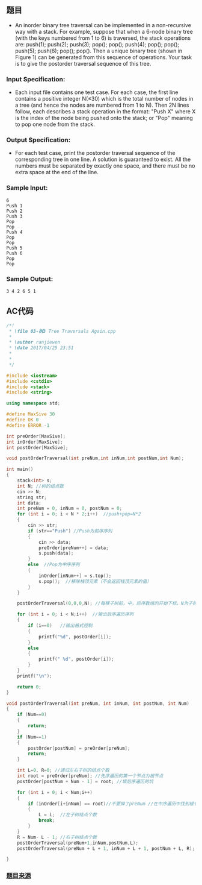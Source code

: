 ## 题目

- An inorder binary tree traversal can be implemented in a non-recursive way with a stack. For example, suppose that when a 6-node binary tree (with the keys numbered from 1 to 6) is traversed, the stack operations are: push(1); push(2); push(3); pop(); pop(); push(4); pop(); pop(); push(5); push(6); pop(); pop(). Then a unique binary tree (shown in Figure 1) can be generated from this sequence of operations. Your task is to give the postorder traversal sequence of this tree.

### Input Specification:

- Each input file contains one test case. For each case, the first line contains a positive integer N(≤30) which is the total number of nodes in a tree (and hence the nodes are numbered from 1 to N). Then 2N lines follow, each describes a stack operation in the format: "Push X" where X is the index of the node being pushed onto the stack; or "Pop" meaning to pop one node from the stack.

### Output Specification:

- For each test case, print the postorder traversal sequence of the corresponding tree in one line. A solution is guaranteed to exist. All the numbers must be separated by exactly one space, and there must be no extra space at the end of the line.

### Sample Input:
```
6
Push 1
Push 2
Push 3
Pop
Pop
Push 4
Pop
Pop
Push 5
Push 6
Pop
Pop
```
### Sample Output:
```
3 4 2 6 5 1
```
## AC代码
```C++
/*!
 * \file 03-树3 Tree Traversals Again.cpp
 *
 * \author ranjiewen
 * \date 2017/04/25 23:51
 *
 * 
 */

#include <iostream>
#include <cstdio>
#include <stack>
#include <string>

using namespace std;

#define MaxSive 30
#define OK 0
#define ERROR -1

int preOrder[MaxSive];
int inOrder[MaxSive];
int postOrder[MaxSive];

void postOrderTraversal(int preNum,int inNum,int postNum,int Num);

int main()
{
	stack<int> s;
	int N; //树的结点数
	cin >> N;
	string str;
	int data;
	int preNum = 0, inNum = 0, postNum = 0;
	for (int i = 0; i < N * 2;i++)  //push+pop=N*2 
	{
		cin >> str;
		if (str=="Push") //Push为前序序列
		{
			cin >> data;
			preOrder[preNum++] = data;
			s.push(data);
		}
		else  //Pop为中序序列
		{
			inOrder[inNum++] = s.top();
			s.pop();  //移除栈顶元素（不会返回栈顶元素的值）
		}
	}

	postOrderTraversal(0,0,0,N); //每棵子树前，中，后序数组的开始下标，N为子树的结点个数

	for (int i = 0; i < N;i++)  //输出后序遍历序列
	{
		if (i==0)   //输出格式控制
		{
			printf("%d", postOrder[i]);
		}
		else
		{
			printf(" %d", postOrder[i]);
		}
	}
	printf("\n");

	return 0;
}

void postOrderTraversal(int preNum, int inNum, int postNum, int Num)
{
	if (Num==0)
	{
		return;
	}
	if (Num==1)
	{
		postOrder[postNum] = preOrder[preNum];
		return;
	}

	int L=0, R=0; //递归左右子树的结点个数
	int root = preOrder[preNum]; //先序遍历的第一个节点为根节点
	postOrder[postNum + Num - 1] = root; //填后序遍历的坑

	for (int i = 0; i < Num;i++)
	{
		if (inOrder[i+inNum] == root)//不要掉了preNum //在中序遍历中找到根节点，分为左右子树递归
		{
			L = i;  //左子树结点个数
			break;
		}
	}
	R = Num- L - 1; //右子树结点个数
	postOrderTraversal(preNum+1,inNum,postNum,L);
	postOrderTraversal(preNum + L + 1, inNum + L + 1, postNum + L, R); //右子树递归调用，注意开始下标

}


```
### [题目来源](https://pta.patest.cn/pta/test/3512/exam/4/question/69052)
